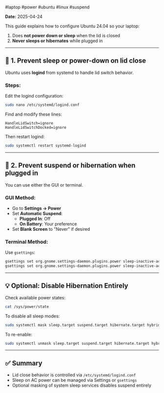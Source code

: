 #laptop #power #ubuntu #linux #suspend 

**Date:** 2025-04-24

This guide explains how to configure Ubuntu 24.04 so your laptop:

1. Does **not power down or sleep** when the lid is closed
2. **Never sleeps or hibernates** while plugged in

---

## 🔧 1. Prevent sleep or power-down on lid close

Ubuntu uses **logind** from systemd to handle lid switch behavior.

### Steps:

Edit the logind configuration:

```bash
sudo nano /etc/systemd/logind.conf
```

Find and modify these lines:

```
HandleLidSwitch=ignore
HandleLidSwitchDocked=ignore
```

Then restart logind:

```bash
sudo systemctl restart systemd-logind
```

---

## 🔋 2. Prevent suspend or hibernation when plugged in

You can use either the GUI or terminal.

### GUI Method:

- Go to **Settings → Power**
- Set **Automatic Suspend**:
  - **Plugged In**: Off
  - **On Battery**: Your preference
- Set **Blank Screen** to "Never" if desired

### Terminal Method:

Use `gsettings`:

```bash
gsettings set org.gnome.settings-daemon.plugins.power sleep-inactive-ac-type 'nothing'
gsettings set org.gnome.settings-daemon.plugins.power sleep-inactive-ac-timeout 0
```

---

## 💡 Optional: Disable Hibernation Entirely

Check available power states:

```bash
cat /sys/power/state
```

To disable all sleep modes:

```bash
sudo systemctl mask sleep.target suspend.target hibernate.target hybrid-sleep.target
```

To re-enable:

```bash
sudo systemctl unmask sleep.target suspend.target hibernate.target hybrid-sleep.target
```

---

## ✅ Summary

- Lid close behavior is controlled via `/etc/systemd/logind.conf`
- Sleep on AC power can be managed via Settings or `gsettings`
- Optional masking of system sleep services disables suspend entirely
